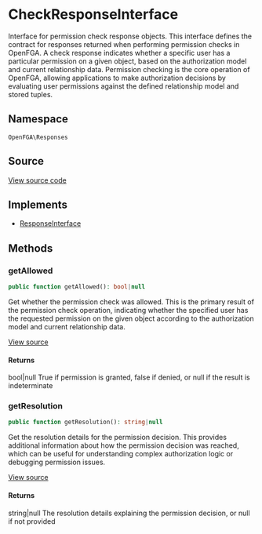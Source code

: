# CheckResponseInterface

Interface for permission check response objects. This interface defines the contract for responses returned when performing permission checks in OpenFGA. A check response indicates whether a specific user has a particular permission on a given object, based on the authorization model and current relationship data. Permission checking is the core operation of OpenFGA, allowing applications to make authorization decisions by evaluating user permissions against the defined relationship model and stored tuples.

## Namespace
`OpenFGA\Responses`

## Source
[View source code](https://github.com/evansims/openfga-php/blob/main/src/Responses/CheckResponseInterface.php)

## Implements
* [ResponseInterface](ResponseInterface.md)



## Methods
### getAllowed


```php
public function getAllowed(): bool|null
```

Get whether the permission check was allowed. This is the primary result of the permission check operation, indicating whether the specified user has the requested permission on the given object according to the authorization model and current relationship data.

[View source](https://github.com/evansims/openfga-php/blob/main/src/Responses/CheckResponseInterface.php#L43)


#### Returns
bool&#124;null
 True if permission is granted, false if denied, or null if the result is indeterminate

### getResolution


```php
public function getResolution(): string|null
```

Get the resolution details for the permission decision. This provides additional information about how the permission decision was reached, which can be useful for understanding complex authorization logic or debugging permission issues.

[View source](https://github.com/evansims/openfga-php/blob/main/src/Responses/CheckResponseInterface.php#L54)


#### Returns
string&#124;null
 The resolution details explaining the permission decision, or null if not provided

